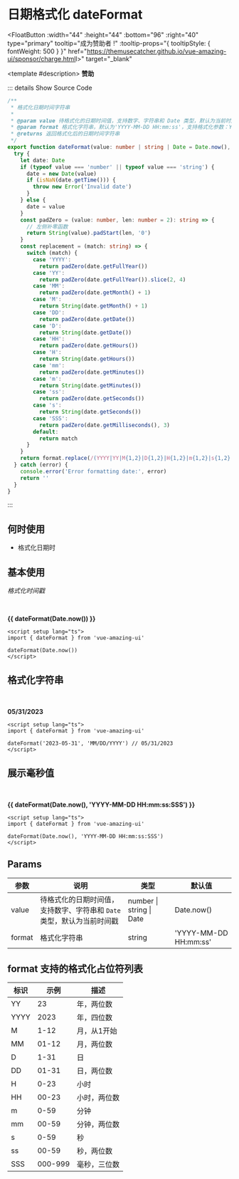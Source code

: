 # 日期格式化 dateFormat

<FloatButton
  :width="44"
  :height="44"
  :bottom="96"
  :right="40"
  type="primary"
  tooltip="成为赞助者 !"
  :tooltip-props="{
    tooltipStyle: {
      fontWeight: 500
    }
  }"
  href="<https://themusecatcher.github.io/vue-amazing-ui/sponsor/charge.html>l>"
  target="_blank"
>
  <template #description>
    <span style="font-size: 14px; font-weight: 600;">赞助</span>
  </template>
</FloatButton>
<BackTop />
<Watermark fullscreen content="Vue Amazing UI" />

::: details Show Source Code

```ts
/**
 * 格式化日期时间字符串
 *
 * @param value 待格式化的日期时间值，支持数字、字符串和 Date 类型，默认为当前时间戳
 * @param format 格式化字符串，默认为'YYYY-MM-DD HH:mm:ss'，支持格式化参数：YY：年，M：月，D：日，H：时，m：分钟，s：秒，SSS：毫秒
 * @returns 返回格式化后的日期时间字符串
 */
export function dateFormat(value: number | string | Date = Date.now(), format: string = 'YYYY-MM-DD HH:mm:ss'): string {
  try {
    let date: Date
    if (typeof value === 'number' || typeof value === 'string') {
      date = new Date(value)
      if (isNaN(date.getTime())) {
        throw new Error('Invalid date')
      }
    } else {
      date = value
    }
    const padZero = (value: number, len: number = 2): string => {
      // 左侧补零函数
      return String(value).padStart(len, '0')
    }
    const replacement = (match: string) => {
      switch (match) {
        case 'YYYY':
          return padZero(date.getFullYear())
        case 'YY':
          return padZero(date.getFullYear()).slice(2, 4)
        case 'MM':
          return padZero(date.getMonth() + 1)
        case 'M':
          return String(date.getMonth() + 1)
        case 'DD':
          return padZero(date.getDate())
        case 'D':
          return String(date.getDate())
        case 'HH':
          return padZero(date.getHours())
        case 'H':
          return String(date.getHours())
        case 'mm':
          return padZero(date.getMinutes())
        case 'm':
          return String(date.getMinutes())
        case 'ss':
          return padZero(date.getSeconds())
        case 's':
          return String(date.getSeconds())
        case 'SSS':
          return padZero(date.getMilliseconds(), 3)
        default:
          return match
      }
    }
    return format.replace(/(YYYY|YY|M{1,2}|D{1,2}|H{1,2}|m{1,2}|s{1,2}|SSS)/g, replacement)
  } catch (error) {
    console.error('Error formatting date:', error)
    return ''
  }
}
```

:::

## 何时使用

- 格式化日期时

<script setup lang="ts">
import { dateFormat } from 'vue-amazing-ui'
</script>

## 基本使用

*格式化时间戳*

<br/>

**{{ dateFormat(Date.now()) }}**

```vue
<script setup lang="ts">
import { dateFormat } from 'vue-amazing-ui'

dateFormat(Date.now())
</script>
```

## 格式化字符串

<br/>

**05/31/2023**

```vue
<script setup lang="ts">
import { dateFormat } from 'vue-amazing-ui'

dateFormat('2023-05-31', 'MM/DD/YYYY') // 05/31/2023
</script>
```

## 展示毫秒值

<br/>

**{{ dateFormat(Date.now(), 'YYYY-MM-DD HH:mm:ss:SSS') }}**

```vue
<script setup lang="ts">
import { dateFormat } from 'vue-amazing-ui'

dateFormat(Date.now(), 'YYYY-MM-DD HH:mm:ss:SSS')
</script>
```

## Params

参数 | 说明 | 类型 | 默认值
-- | -- | -- | --
value | 待格式化的日期时间值，支持数字、字符串和 `Date` 类型，默认为当前时间戳 | number &#124; string &#124; Date | Date.now()
format | 格式化字符串 | string | 'YYYY-MM-DD HH:mm:ss'

## format 支持的格式化占位符列表

标识 | 示例 | 描述
-- | -- | --
YY | 23 | 年，两位数
YYYY | 2023 | 年，四位数
M | 1-12 | 月，从1开始
MM | 01-12 | 月，两位数
D | 1-31 | 日
DD | 01-31 | 日，两位数
H | 0-23 | 小时
HH | 00-23 | 小时，两位数
m | 0-59 | 分钟
mm | 00-59 | 分钟，两位数
s | 0-59 | 秒
ss | 00-59 | 秒，两位数
SSS | 000-999 |毫秒，三位数
